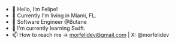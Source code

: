 - 👋 Hello, I’m Felipe!
- 🌴 Currently I'm living in Miami, FL.
- 💼 Software Engineer @Butane
- 🍎 I'm currently learning Swift.
- 📫 How to reach me -> morfelidev@gmail.com | X: @morfelidev
<!---
morfeli/morfeli is a ✨ special ✨ repository because its `README.md` (this file) appears on your GitHub profile.
You can click the Preview link to take a look at your changes.
--->
